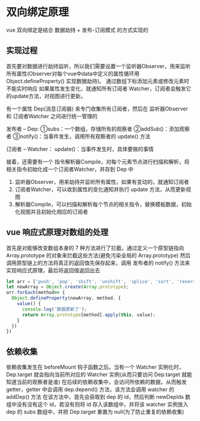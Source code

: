 # 双向绑定原理

vue 双向绑定是结合 数据劫持 + 发布-订阅模式 的方式实现的

## 实现过程

首先要对数据进行劫持监听，所以我们需要设置一个监听器Observer，用来监听所有属性(Observer对每个vue中data中定义的属性循环用 Object.defineProperty() 实现数据劫持)。
通过数组下标添加元素或修改元素时不能实时响应
如果属性发生变化，就通知所有订阅者 Watcher，订阅者会触发它的update方法，对视图进行更新。

有一个属性 Dep(消息订阅器) 来专门收集所有订阅者，然后在 监听器Observer 和 订阅者Watcher 之间进行统一管理的

发布者 – Dep:
①subs：一个数组，存储所有的观察者
②addSub()：添加观察者
③notify()：当事件发生，调用所有观察者的 update() 方法

订阅者 – Watcher：
update()：当事件发生时，具体要做的事情

接着，还需要有一个 指令解析器Compile，对每个元素节点进行扫描和解析，将相关指令初始化成一个订阅者Watcher，并存到 Dep 中

1. 监听器Observer，用来劫持并监听所有属性，如果有变动的，就通知订阅者
2. 订阅者Watcher，可以收到属性的变化通知并执行 update 方法，从而更新视图
3. 解析器Compile，可以扫描和解析每个节点的相关指令，替换模板数据，初始化视图并且初始化相应的订阅者

## vue 响应式原理对数组的处理

首先是对能够改变数组本身的 7 种方法进行了拦截，通过定义一个原型链指向 Array.prototype 的对象来拦截这些方法(避免污染全局的 Array.prototype)
然后调用原型链上的方法将真正的返回值先保存起来，调用 发布者的 notify() 方法来实现响应式原理，最后将返回值返回出去

```javascript
let arr = ['push', 'pop', 'shift', 'unshift', 'splice', 'sort', 'reverse'];
let newArray = Object.create(Array.prototype);
arr.forEach(method=> {
  Object.defineProperty(newArray, method, {
    value() {
      console.log('数据更新了');
      return Array.prototype[method].apply(this, value);
    }
  })
})
```

## 依赖收集

依赖收集发生在 beforeMount 钩子函数之后。当有一个 Watcher 实例化时，Dep.target 就会指向当前所对应的 Watcher 实例(从而只要访问 Dep.target 就能知道当前的观察者是谁)
在后续的依赖收集中，会访问所依赖的数据，从而触发 getter，getter 中会调用 dep.depend() 方法，该方法会调用 watcher 的 addDep() 方法
在该方法中，首先会获取到 dep 的 id，然后判断 newDepIds 数组中没有没有这个 id，若没有则将 id 存入该数组中，并将该 watcher 实例放入 dep 的 subs 数组中，并把 Dep.target 重置为 null(为了防止重复的依赖收集)
